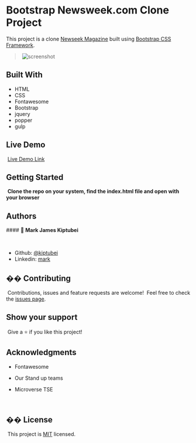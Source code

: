 # Bootstrap Newsweek.com Clone Project

This project is a clone [Newseek Magazine](https://www.newsweek.com/) built using
[Bootstrap CSS Framework](https://getbootstrap.com/).

> ​
> ![screenshot](/assets/images/Screenshot.png)
> ​

## Built With

- HTML
- CSS
- Fontawesome
- Bootstrap
- jquery
- popper
- gulp
  ​

## Live Demo

​
[Live Demo Link](https://rawcdn.githack.com/kiptubei/Bootstrap-Newsweek.com/5fa9dc12fedb37b2bcaae94387a39373c5354dce/src/index.html)
​
​

## Getting Started

​
**Clone the repo on your system, find the index.html file and open with your browser**
​
​

## Authors

​#### 👤 **Mark James Kiptubei**

​

- Github: [@kiptubei](https://github.com/kiptubei)
- Linkedin: [mark](https://www.linkedin.com/in/mark-james-k-aa875829/)

## �� Contributing

​
Contributions, issues and feature requests are welcome!
​
Feel free to check the [issues page](https://github.com/kiptubei/Bootstrap-Newsweek.com/issues).
​

## Show your support

​
Give a ⭐️ if you like this project!
​

## Acknowledgments

- Fontawesome
- Our Stand up teams
- Microverse TSE

  ​

## �� License

​
This project is [MIT](lic.url) licensed.

